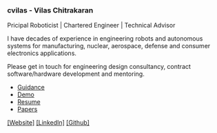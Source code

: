 ### cvilas - Vilas Chitrakaran 
Pricipal Roboticist | Chartered Engineer | Technical Advisor

I have decades of experience in engineering robots and autonomous systems for manufacturing, nuclear, aerospace, defense and consumer electronics applications.

Please get in touch for engineering design consultancy, contract software/hardware development and mentoring.

- [Guidance](https://github.com/cvilas/guidance)
- [Demo](https://github.com/cvilas/grape)
- [Resume](https://cvilas.github.io/media/vilas_chitrakaran_resume.pdf)
- [Papers](https://scholar.google.com/citations?user=8p0a4ZsAAAAJ&hl=en)

[[Website]](https://cvilas.github.io) [[LinkedIn]](https://www.linkedin.com/in/vilas-chitrakaran/) [[Github]](https://github.com/cvilas/)
